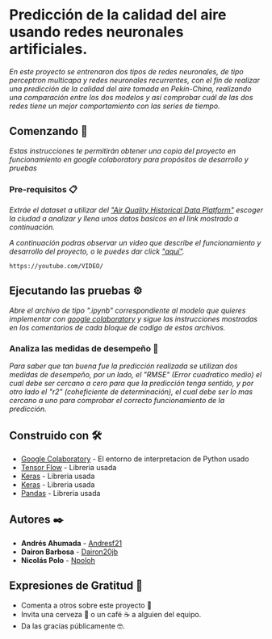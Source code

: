 # Predicción de la calidad del aire usando redes neuronales artificiales.

_En este proyecto se entrenaron dos tipos de redes neuronales, de tipo perceptron multicapa y redes neuronales recurrentes, con el fin de realizar una predicción de la calidad del aire tomada en Pekín-China, realizando una comparación entre los dos modelos y así comprobar cuál de las dos redes tiene un mejor comportamiento con las series de tiempo._


## Comenzando 🚀

_Estas instrucciones te permitirán obtener una copia del proyecto en funcionamiento en google colaboratory para propósitos de desarrollo y pruebas_ 


### Pre-requisitos 📋

_Extráe el dataset a utilizar del ["Air Quality Historical Data Platform"](https://aqicn.org) escoger la ciudad a analizar y llena unos datos basicos en el link mostrado a continuación._

_A continuación podras observar un video que describe el funcionamiento y desarrollo del proyecto, o le puedes dar click ["aquí"](https://www.youtube.com/watch?v=NtJR92i4HbY)._

```
https://youtube.com/VIDEO/
```


## Ejecutando las pruebas ⚙️

_Abre el archivo de tipo ".ipynb" correspondiente al modelo que quieres implementar con [google colaboratory](https://colab.research.google.com/notebooks/intro.ipynb?utm_source=scs-index#recent=true)  y sigue las instrucciones mostradas en los comentarios de cada bloque de codigo de estos archivos._


### Analiza las medidas de desempeño 🔩

_Para saber que tan buena fue la predicción realizada se utilizan dos medidas de desempeño, por un lado, el "RMSE" (Error cuadratico medio) el cual debe ser cercano a cero para que la predicción tenga sentido, y por otro lado el "r2" (coheficiente de determinación), el cual debe ser lo mas cercano a uno para comprobar el correcto funcionamiento de la predicción._


## Construido con 🛠️

* [Google Colaboratory](https://colab.research.google.com/) - El entorno de interpretacion de Python usado
* [Tensor Flow](https://www.tensorflow.org/) - Libreria usada
* [Keras](https://keras.io/) - Libreria usada
* [Keras](https://scikit-learn.org/) - Libreria usada
* [Pandas](https://pandas.pydata.org/) - Libreria usada


## Autores ✒️

* **Andrés Ahumada** - [Andresf21](https://github.com/andresf21)
* **Dairon Barbosa** - [Dairon20jb](https://github.com/dairon20jb)
* **Nicolás Polo**   - [Npoloh](https://github.con/npoloh)


## Expresiones de Gratitud 🎁

* Comenta a otros sobre este proyecto 📢
* Invita una cerveza 🍺 o un café ☕ a alguien del equipo. 
* Da las gracias públicamente 🤓.



